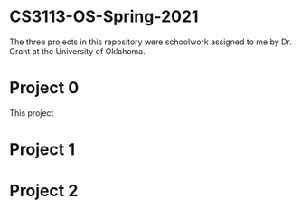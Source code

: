 # CS3113-OS-Spring-2021
The three projects in this repository were schoolwork assigned to me by Dr. Grant at the University of Oklahoma. 

# Project 0
This project

# Project 1

# Project 2
